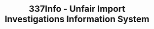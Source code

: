 ---
layout: default
bigquery: https://console.cloud.google.com/bigquery?p=patents-public-data&d=usitc_investigations&page=dataset&project=sheets-management-319211
citation: US International Trade Commission 337Info Unfair Import Investigations Information
  System
contributors: US International Trade Comission
cost: None
description: US International Trade Commission 337Info Unfair Import Investigations
  Information System contains data on investigations done under Section 337. Section
  337 declares the infringement of certain statutory intellectual property rights
  and other forms of unfair competition in import trade to be unlawful practices.
  Most Section 337 investigations involve allegations of patent or registered trademark
  infringement.
documentation: FAQ and tutorial available on the site
last_edit: Mon, 04 Apr 2022 19:10:40 GMT
location: https://pubapps2.usitc.gov/337external/
maintained_by: US International Trade Comission
schema_fields: '[''finalDetViolation'', ''targetDate'', ''copyrightNumbers'', ''actualStartDateEvidHear'',
  ''endDateMarkmanHearing'', ''scheduledStartDateEvidHear'', ''dateOfPublicationFrNotice'',
  ''docketNo'', ''invUnfairAct'', ''investigationType'', ''markmanHearing'', ''ouiiParticipation'',
  ''teoIdDueDate'', ''reportingRequirements'', ''dateComplaintFiled'', ''actualEndDateEvidHear'',
  ''internalRemand'', ''investigationTermDate'', ''htsNumbers'', ''teoReliefGranted'',
  ''finalIdOnViolationIssue'', ''complainant'', ''issueDateOtherNonFinal'', ''currentActiveALJ'',
  ''id'', ''scheduledEndDateEvidHear'', ''lastUpdated'', ''trademarkNumbers'', ''patentNumber'',
  ''patentNumbers'', ''teoProceedingInvolved'', ''title'', ''ouiiAttorney'', ''gcAttorney'',
  ''finalDetNoViolation'', ''finalIdOnViolationDue'', ''publication_number'', ''currentStatus'',
  ''aljAssigned'', ''investigationNo'', ''teoIdIssueDate'', ''cafcAppeals'', ''startDateMarkmanHearing'',
  ''dateCreated'', ''respondent'']'
shortname: unfair_import_investigations
tags:
- import
- legal
- trade
timeframe: 2008-2021 (prior to 2008 downloadable as a JSON file)
title: 337Info - Unfair Import Investigations Information System
uuid: 2721f5ec-e599-4890-9265-9706719fc71e
---